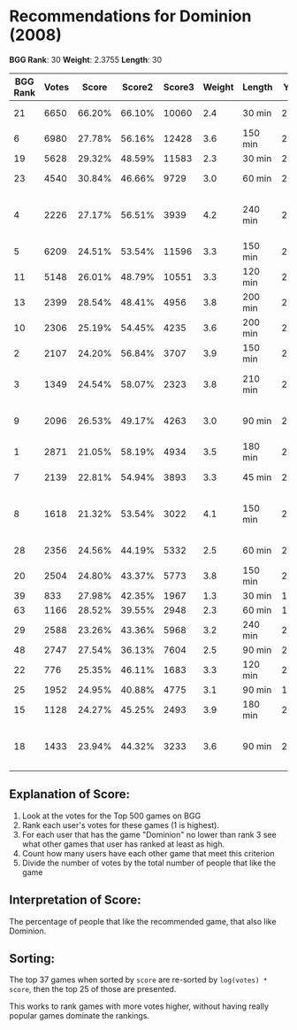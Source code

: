 # Recommendations for Dominion (2008)

__BGG Rank__: 30
__Weight__: 2.3755
__Length__: 30

BGG Rank | Votes |  Score | Score2 | Score3 | Weight | Length | Year | Game
---------|-------|--------|--------|--------|--------|--------|------|-----
      21 |  6650 | 66.20% | 66.10% |  10060 |    2.4 |  30 min | 2009 | [Dominion: Intrigue](https://boardgamegeek.com/boardgame/40834)
       6 |  6980 | 27.78% | 56.16% |  12428 |    3.6 | 150 min | 2007 | [Agricola](https://boardgamegeek.com/boardgame/31260)
      19 |  5628 | 29.32% | 48.59% |  11583 |    2.3 |  30 min | 2010 | [7 Wonders](https://boardgamegeek.com/boardgame/68448)
      23 |  4540 | 30.84% | 46.66% |   9729 |    3.0 |  60 min | 2007 | [Race for the Galaxy](https://boardgamegeek.com/boardgame/28143)
       4 |  2226 | 27.17% | 56.51% |   3939 |    4.2 | 240 min | 2006 | [Through the Ages: A Story of Civilization](https://boardgamegeek.com/boardgame/25613)
       5 |  6209 | 24.51% | 53.54% |  11596 |    3.3 | 150 min | 2002 | [Puerto Rico](https://boardgamegeek.com/boardgame/3076)
      11 |  5148 | 26.01% | 48.79% |  10551 |    3.3 | 120 min | 2004 | [Power Grid](https://boardgamegeek.com/boardgame/2651)
      13 |  2399 | 28.54% | 48.41% |   4956 |    3.8 | 200 min | 2008 | [Le Havre](https://boardgamegeek.com/boardgame/35677)
      10 |  2306 | 25.19% | 54.45% |   4235 |    3.6 | 200 min | 2011 | [Eclipse](https://boardgamegeek.com/boardgame/72125)
       2 |  2107 | 24.20% | 56.84% |   3707 |    3.9 | 150 min | 2012 | [Terra Mystica](https://boardgamegeek.com/boardgame/120677)
       3 |  1349 | 24.54% | 58.07% |   2323 |    3.8 | 210 min | 2013 | [Caverna: The Cave Farmers](https://boardgamegeek.com/boardgame/102794)
       9 |  2096 | 26.53% | 49.17% |   4263 |    3.0 |  90 min | 2011 | [The Castles of Burgundy](https://boardgamegeek.com/boardgame/84876)
       1 |  2871 | 21.05% | 58.19% |   4934 |    3.5 | 180 min | 2005 | [Twilight Struggle](https://boardgamegeek.com/boardgame/12333)
       7 |  2139 | 22.81% | 54.94% |   3893 |    3.3 |  45 min | 2012 | [Android: Netrunner](https://boardgamegeek.com/boardgame/124742)
       8 |  1618 | 21.32% | 53.54% |   3022 |    4.1 | 150 min | 2011 | [Mage Knight Board Game](https://boardgamegeek.com/boardgame/96848)
      28 |  2356 | 24.56% | 44.19% |   5332 |    2.5 |  60 min | 2012 | [Lords of Waterdeep](https://boardgamegeek.com/boardgame/110327)
      20 |  2504 | 24.80% | 43.37% |   5773 |    3.8 | 150 min | 2005 | [Caylus](https://boardgamegeek.com/boardgame/18602)
      39 |   833 | 27.98% | 42.35% |   1967 |    1.3 |  30 min | 1876 | [Crokinole](https://boardgamegeek.com/boardgame/521)
      63 |  1166 | 28.52% | 39.55% |   2948 |    2.3 |  60 min | 1991 | [Tichu](https://boardgamegeek.com/boardgame/215)
      29 |  2588 | 23.26% | 43.36% |   5968 |    3.2 | 240 min | 2008 | [Battlestar Galactica](https://boardgamegeek.com/boardgame/37111)
      48 |  2747 | 27.54% | 36.13% |   7604 |    2.5 |  90 min | 2008 | [Stone Age](https://boardgamegeek.com/boardgame/34635)
      22 |   776 | 25.35% | 46.11% |   1683 |    3.3 | 120 min | 2012 | [Keyflower](https://boardgamegeek.com/boardgame/122515)
      25 |  1952 | 24.95% | 40.88% |   4775 |    3.1 |  90 min | 1995 | [El Grande](https://boardgamegeek.com/boardgame/93)
      15 |  1128 | 24.27% | 45.25% |   2493 |    3.9 | 180 min | 2007 | [Brass](https://boardgamegeek.com/boardgame/28720)
      18 |  1433 | 23.94% | 44.32% |   3233 |    3.6 |  90 min | 2012 | [Tzolk'in: The Mayan Calendar](https://boardgamegeek.com/boardgame/126163)

## Explanation of Score: ##

1. Look at the votes for the Top 500 games on BGG
2. Rank each user's votes for these games (1 is highest).
3. For each user that has the game "Dominion" no lower than rank 3 see what other games that user has ranked at least as high.
4. Count how many users have each other game that meet this criterion
5. Divide the number of votes by the total number of people that like the game

## Interpretation of Score: ##

The percentage of people that like the recommended game, that also like Dominion.

## Sorting: ##

The top 37 games when sorted by `score` are re-sorted by `log(votes) * score`, then the top 25 of those are presented.

This works to rank games with more votes higher, without having really popular games dominate the rankings.
